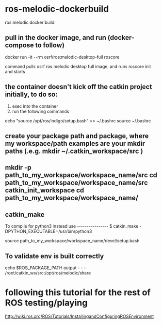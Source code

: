 # ros-melodic-dockerbuild
ros melodic docker build



## pull in the docker image, and run (docker-compose to follow)
docker run -it --rm osrf/ros:melodic-desktop-full roscore

command pulls osrf ros melodic desktop full image, and runs roscore init and starts

## the container doesn't kick off the catkin project initially, to do so:
1.  exec into the container
2.  run the following commands


echo "source /opt/ros/indigo/setup.bash" >> ~/.bashrc
source ~/.bashrc

## create your package path and package, where my workspace/path examples are your mkdir paths (.e.g. mkdir ~/.catkin_workspace/src ) 

mkdir -p path_to_my_workspace/workspace_name/src
cd path_to_my_workspace/workspace_name/src
catkin_init_workspace
cd path_to_my_workspace/workspace_name/
------
catkin_make
-----
To compile for python3 instead use 
----------------  $ catkin_make -DPYTHON_EXECUTABLE=/usr/bin/python3

source path_to_my_workspace/workspace_name/devel/setup.bash

## To validate env is built correctly
echo $ROS_PACKAGE_PATH
output - - -    /root/catkin_ws/src:/opt/ros/melodic/share


# following this tutorial for the rest of ROS testing/playing
http://wiki.ros.org/ROS/Tutorials/InstallingandConfiguringROSEnvironment
